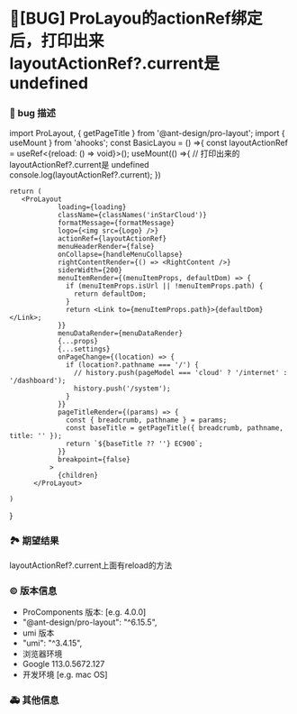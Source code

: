 # 🐛[BUG] ProLayou的actionRef绑定后，打印出来layoutActionRef?.current是 undefined

### 🐛 bug 描述

import ProLayout, { getPageTitle } from '@ant-design/pro-layout';
import { useMount } from 'ahooks';
const BasicLayou = () =>{
const layoutActionRef = useRef<{reload: () => void}>();
useMount(() =>{
// 打印出来的layoutActionRef?.current是 undefined
console.log(layoutActionRef?.current);
})

    return (
       <ProLayout
                loading={loading}
                className={classNames('inStarCloud')}
                formatMessage={formatMessage}
                logo={<img src={Logo} />}
                actionRef={layoutActionRef}
                menuHeaderRender={false}
                onCollapse={handleMenuCollapse}
                rightContentRender={() => <RightContent />}
                siderWidth={200}
                menuItemRender={(menuItemProps, defaultDom) => {
                  if (menuItemProps.isUrl || !menuItemProps.path) {
                    return defaultDom;
                  }
                  return <Link to={menuItemProps.path}>{defaultDom}</Link>;
                }}
                menuDataRender={menuDataRender}
                {...props}
                {...settings}
                onPageChange={(location) => {
                  if (location?.pathname === '/') {
                    // history.push(pageModel === 'cloud' ? '/internet' : '/dashboard');
                    history.push('/system');
                  }
                }}
                pageTitleRender={(params) => {
                  const { breadcrumb, pathname } = params;
                  const baseTitle = getPageTitle({ breadcrumb, pathname, title: '' });
                  return `${baseTitle ?? ''} EC900`;
                }}
                breakpoint={false}
              >
                {children}
          </ProLayout>

    )

}

### 🏞 期望结果

layoutActionRef?.current上面有reload的方法

### © 版本信息

- ProComponents 版本: [e.g. 4.0.0]
- "@ant-design/pro-layout": "^6.15.5",
- umi 版本
- "umi": "^3.4.15",
- 浏览器环境
- Google 113.0.5672.127
- 开发环境 [e.g. mac OS]

### 🚑 其他信息

<!--
如截图等其他信息可以贴在这里
-->
